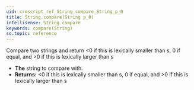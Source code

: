 ```yaml
---
uid: crmscript_ref_String_compare_String_p_0
title: String.compare(String p_0)
intellisense: String.compare
keywords: compare(String)
so.topic: reference
---
```



Compare two strings and return \<0 if this is lexically smaller than s, 0 if equal, and >0 if this is lexically larger than s




* **The** string to compare with.
* **Returns:** \<0 if this is lexically smaller than s, 0 if equal, and >0 if this is lexically larger than s


